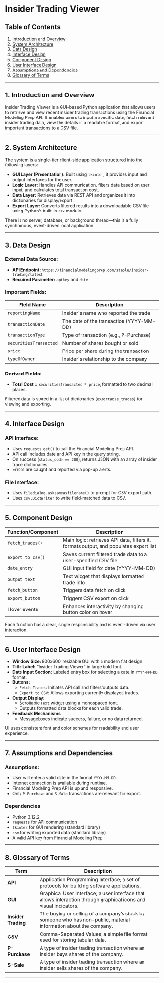 # Insider Trading Viewer

## Table of Contents
1. [Introduction and Overview](#1-introduction-and-overview)
2. [System Architecture](#2-system-architecture)
3. [Data Design](#3-data-design)
4. [Interface Design](#4-interface-design)
5. [Component Design](#5-component-design)
6. [User Interface Design](#6-user-interface-design)
7. [Assumptions and Dependencies](#7-assumptions-and-dependencies)
8. [Glossary of Terms](#8-glossary-of-terms)

---

## 1. Introduction and Overview

Insider Trading Viewer is a GUI-based Python application that allows users to retrieve and view recent insider trading transactions using the Financial Modeling Prep API. It enables users to input a specific date, fetch relevant insider trading data, view the details in a readable format, and export important transactions to a CSV file.

---

## 2. System Architecture

The system is a single-tier client-side application structured into the following layers:

- **GUI Layer (Presentation):** Built using `tkinter`, it provides input and output interfaces for the user.
- **Logic Layer:** Handles API communication, filters data based on user input, and calculates total transaction cost.
- **Data Layer:** Retrieves data via REST API and organizes it into dictionaries for display/export.
- **Export Layer:** Converts filtered results into a downloadable CSV file using Python’s built-in `csv` module.

There is no server, database, or background thread—this is a fully synchronous, event-driven local application.

---

## 3. Data Design

### External Data Source:
- **API Endpoint:** `https://financialmodelingprep.com/stable/insider-trading/latest`
- **Required Parameter:** `apikey` and `date`

### Important Fields:
| Field Name            | Description                                  |
|-----------------------|----------------------------------------------|
| `reportingName`       | Insider's name who reported the trade        |
| `transactionDate`     | The date of the transaction (YYYY-MM-DD)     |
| `transactionType`     | Type of transaction (e.g., P-Purchase)       |
| `securitiesTransacted`| Number of shares bought or sold              |
| `price`               | Price per share during the transaction       |
| `typeOfOwner`         | Insider's relationship to the company        |

### Derived Fields:
- **Total Cost =** `securitiesTransacted * price`, formatted to two decimal places.

Filtered data is stored in a list of dictionaries (`exportable_trades`) for viewing and exporting.

---

## 4. Interface Design

### API Interface:
- Uses `requests.get()` to call the Financial Modeling Prep API.
- API call includes date and API key in the query string.
- On success (`status_code == 200`), returns JSON with an array of insider trade dictionaries.
- Errors are caught and reported via pop-up alerts.

### File Interface:
- Uses `filedialog.asksaveasfilename()` to prompt for CSV export path.
- Uses `csv.DictWriter` to write field-matched data to CSV.

---

## 5. Component Design

| Function/Component    | Description |
|------------------------|-------------|
| `fetch_trades()`       | Main logic: retrieves API data, filters it, formats output, and populates export list |
| `export_to_csv()`      | Saves current filtered trade data to a user-specified CSV file |
| `date_entry`           | GUI input field for date (YYYY-MM-DD) |
| `output_text`          | Text widget that displays formatted trade info |
| `fetch_button`         | Triggers data fetch on click |
| `export_button`        | Triggers CSV export on click |
| Hover events           | Enhances interactivity by changing button color on hover |

Each function has a clear, single responsibility and is event-driven via user interaction.

---

## 6. User Interface Design

- **Window Size:** 800x600, resizable GUI with a modern flat design.
- **Title Label:** “Insider Trading Viewer” in large bold font.
- **Date Input Section:** Labeled entry box for selecting a date in `YYYY-MM-DD` format.
- **Buttons:**
  - `Fetch Trades`: Initiates API call and filters/outputs data.
  - `Export to CSV`: Allows exporting currently displayed trades.
- **Output Display:**
  - Scrollable `Text` widget using a monospaced font.
  - Outputs formatted data blocks for each valid trade.
- **Feedback Mechanisms:**
  - Messageboxes indicate success, failure, or no data returned.

UI uses consistent font and color schemes for readability and user experience.

---

## 7. Assumptions and Dependencies

### Assumptions:
- User will enter a valid date in the format `YYYY-MM-DD`.
- Internet connection is available during runtime.
- Financial Modeling Prep API is up and responsive.
- Only `P-Purchase` and `S-Sale` transactions are relevant for export.

### Dependencies:
- Python 3.12.2
- `requests` for API communication
- `tkinter` for GUI rendering (standard library)
- `csv` for writing exported data (standard library)
- A valid API key from Financial Modeling Prep

---

## 8. Glossary of Terms

| Term                  | Description                                  |
|-----------------------|----------------------------------------------|
| **API**               | Application Programming Interface; a set of protocols for building software applications. |
| **GUI**               | Graphical User Interface; a user interface that allows interaction through graphical icons and visual indicators. |
| **Insider Trading**   | The buying or selling of a company’s stock by someone who has non-public, material information about the company. |
| **CSV**               | Comma-Separated Values; a simple file format used for storing tabular data. |
| **P-Purchase**        | A type of insider trading transaction where an insider buys shares of the company. |
| **S-Sale**            | A type of insider trading transaction where an insider sells shares of the company. |

---
